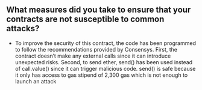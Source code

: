 ## What measures did you take to ensure that your contracts are not susceptible to common attacks?
- To improve the security of this contract, the code has been programmed to follow the recommendations provided by Consensys. First, the contract doesn’t make any external calls since it can introduce unexpected risks. Second, to send ether, send() has been used instead of call.value() since it can trigger malicious code. send() is safe because it only has access to gas stipend of 2,300 gas which is not enough to launch an attack